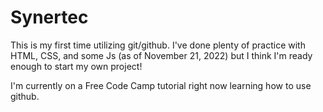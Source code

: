 # Synertec

This is my first time utilizing git/github. I've done plenty of practice with HTML, CSS, and some Js (as of November 21, 2022) but I think I'm ready enough to start my own project!

I'm currently on a Free Code Camp tutorial right now learning how to use github.
